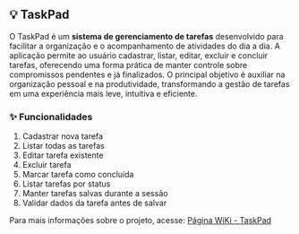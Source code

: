 ## 💡 TaskPad

O TaskPad é um **sistema de gerenciamento de tarefas** desenvolvido para facilitar a organização e o acompanhamento de atividades do dia a dia. A aplicação permite ao usuário cadastrar, listar, editar, excluir e concluir tarefas, oferecendo uma forma prática de manter controle sobre compromissos pendentes e já finalizados. O principal objetivo é auxiliar na organização pessoal e na produtividade, transformando a gestão de tarefas em uma experiência mais leve, intuitiva e eficiente.

### ✨ Funcionalidades

1. Cadastrar nova tarefa
2. Listar todas as tarefas
3. Editar tarefa existente
4. Excluir tarefa
5. Marcar tarefa como concluída
6. Listar tarefas por status
7. Manter tarefas salvas durante a sessão
8. Validar dados da tarefa antes de salvar

Para mais informações sobre o projeto, acesse: [Página WiKi - TaskPad](https://github.com/TrindadeBc/TaskPad/wiki)